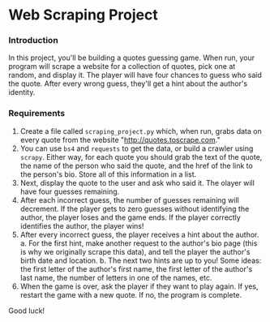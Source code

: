 # Web Scraping Project

### Introduction

In this project, you'll be building a quotes guessing game. When run, your program will scrape a website for a collection of quotes, pick one at random, and display it. The player will have four chances to guess who said the quote. After every wrong guess, they'll get a hint about the author's identity.

### Requirements

1. Create a file called `scraping_project.py` which, when run, grabs data on every quote from the website "http://quotes.toscrape.com." 
2. You can use `bs4` and `requests` to get the data, or build a crawler using `scrapy`. Either way, for each quote you should grab the text of the quote, the name of the person who said the quote, and the href of the link to the person's bio. Store all of this information in a list.
3. Next, display the quote to the user and ask who said it. The olayer will have four guesses remaining.
4. After each incorrect guess, the number of guesses remaining will decrement. If the player gets to zero guesses without identifying the author, the player loses and the game ends. If the player correctly identifies the author, the player wins!
5. After every incorrect guess, the player receives a hint about the author. 
    a. For the first hint, make another request to the author's bio page (this is why we originally scrape this data), and tell the player the author's birth date and location.
    b. The next two hints are up to you! Some ideas: the first letter of the author's first name, the first letter of the author's last name, the number of letters in one of the names, etc.
6. When the game is over, ask the player if they want to play again. If yes, restart the game with a new quote. If no, the program is complete.

Good luck!
